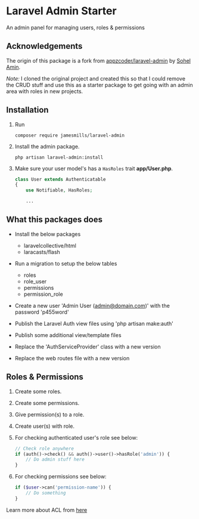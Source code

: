 # Laravel Admin Starter
An admin panel for managing users, roles & permissions

## Acknowledgements

The origin of this package is a fork from [appzcoder/laravel-admin](https://github.com/appzcoder/laravel-admin) by [Sohel Amin](http://www.sohelamin.com). 

*Note:* I cloned the original project and created this so that I could remove the CRUD stuff and use this as a starter package to get going with an admin area with roles in new projects.

## Installation

1. Run
    ```
    composer require jamesmills/laravel-admin
    ```

2. Install the admin package.
    ```
    php artisan laravel-admin:install
    ```

3. Make sure your user model's has a ```HasRoles``` trait **app/User.php**.
    ```php
    class User extends Authenticatable
    {
        use Notifiable, HasRoles;

        ...
    ```

## What this packages does

- Install the below packages
  - laravelcollective/html
  - laracasts/flash
  
- Run a migration to setup the below tables
  - roles
  - role_user
  - permissions
  - permission_role
  
- Create a new user 'Admin User (admin@domain.com)' with the password 'p455word'

- Publish the Laravel Auth view files using 'php artisan make:auth'

- Publish some additional view/template files

- Replace the 'AuthServiceProvider' class with a new version

- Replace the web routes file with a new version

## Roles & Permissions

1. Create some roles.
2. Create some permissions.
3. Give permission(s) to a role.
4. Create user(s) with role.
5. For checking authenticated user's role see below:

    ```php
    // Check role anywhere
    if (auth()->check() && auth()->user()->hasRole('admin')) {
        // Do admin stuff here
    }
    ```

6. For checking permissions see below:

    ```php
    if ($user->can('permission-name')) {
        // Do something
    }
    ```

Learn more about ACL from [here](https://laravel.com/docs/5.3/authorization)
